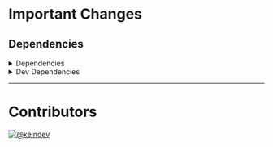 # Important Changes

## Dependencies

<details>
<summary>Dependencies</summary>

- Changed **[standard-shared-config](https://www.npmjs.com/package/standard-shared-config)** from `5.0.0-beta.0` to `5.1.0`

</details>

<details>
<summary>Dev Dependencies</summary>

- Changed **[@tagproject/docs-shared-config](https://www.npmjs.com/package/@tagproject/docs-shared-config)** from `^3.0.0` to `^3.0.1`
- Bumped **[@tagproject/vscode-shared-config](https://www.npmjs.com/package/@tagproject/vscode-shared-config)** from `^3.0.0` to `^4.0.0`

</details>

---

# Contributors

[![@keindev](https://avatars.githubusercontent.com/u/4527292?v=4&s=40)](https://github.com/keindev)
